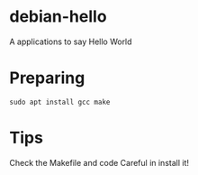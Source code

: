 # debian-hello
A applications to say Hello World
# Preparing
`sudo apt install gcc make`
# Tips
Check the Makefile and code
Careful in install it!
